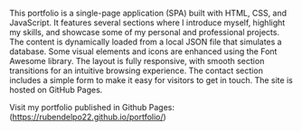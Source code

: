 This portfolio is a single-page application (SPA) built with HTML, CSS, and JavaScript. It features several sections where I introduce myself, highlight my skills, and showcase some of my personal and professional projects.
The content is dynamically loaded from a local JSON file that simulates a database. Some visual elements and icons are enhanced using the Font Awesome library.
The layout is fully responsive, with smooth section transitions for an intuitive browsing experience. The contact section includes a simple form to make it easy for visitors to get in touch. The site is hosted on GitHub Pages.

Visit my portfolio published in Github Pages: (https://rubendelpo22.github.io/portfolio/)
